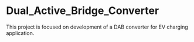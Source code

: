 # Dual_Active_Bridge_Converter
This project is focused on development of a DAB converter for EV charging application.
